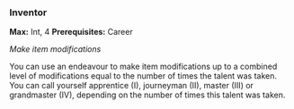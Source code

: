 
### Inventor
**Max:** Int, 4
**Prerequisites:** Career

_Make item modifications_

You can use an endeavour to make item modifications up to a combined level of modifications equal to the number of times the talent was taken. You can call yourself apprentice (I), journeyman (II), master (III) or grandmaster (IV), depending on the number of times this talent was taken.
